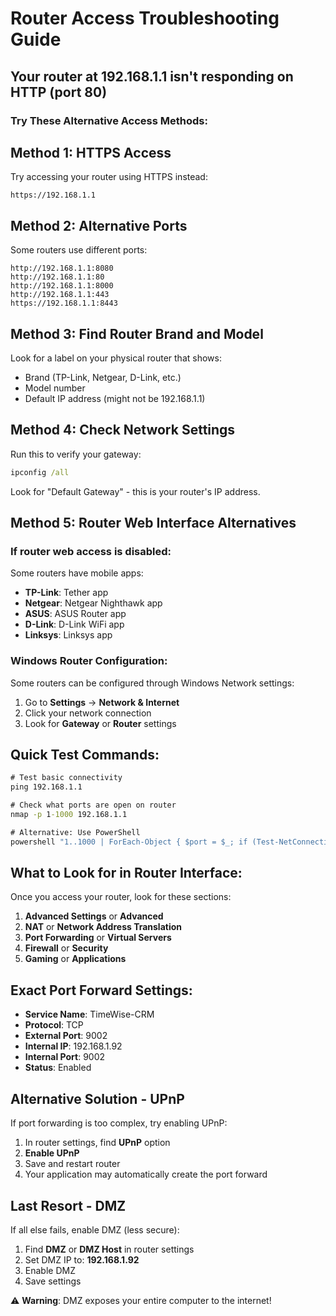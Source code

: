 # Router Access Troubleshooting Guide

## Your router at 192.168.1.1 isn't responding on HTTP (port 80)

### Try These Alternative Access Methods:

## Method 1: HTTPS Access
Try accessing your router using HTTPS instead:
```
https://192.168.1.1
```

## Method 2: Alternative Ports
Some routers use different ports:
```
http://192.168.1.1:8080
http://192.168.1.1:80
http://192.168.1.1:8000
http://192.168.1.1:443
https://192.168.1.1:8443
```

## Method 3: Find Router Brand and Model
Look for a label on your physical router that shows:
- Brand (TP-Link, Netgear, D-Link, etc.)
- Model number
- Default IP address (might not be 192.168.1.1)

## Method 4: Check Network Settings
Run this to verify your gateway:
```cmd
ipconfig /all
```
Look for "Default Gateway" - this is your router's IP address.

## Method 5: Router Web Interface Alternatives

### If router web access is disabled:
Some routers have mobile apps:
- **TP-Link**: Tether app
- **Netgear**: Netgear Nighthawk app  
- **ASUS**: ASUS Router app
- **D-Link**: D-Link WiFi app
- **Linksys**: Linksys app

### Windows Router Configuration:
Some routers can be configured through Windows Network settings:
1. Go to **Settings** → **Network & Internet**
2. Click your network connection
3. Look for **Gateway** or **Router** settings

## Quick Test Commands:
```cmd
# Test basic connectivity
ping 192.168.1.1

# Check what ports are open on router
nmap -p 1-1000 192.168.1.1

# Alternative: Use PowerShell
powershell "1..1000 | ForEach-Object { $port = $_; if (Test-NetConnection -ComputerName 192.168.1.1 -Port $port -InformationLevel Quiet) { Write-Output 'Port $port is open' } }"
```

## What to Look for in Router Interface:

Once you access your router, look for these sections:
1. **Advanced Settings** or **Advanced**
2. **NAT** or **Network Address Translation**  
3. **Port Forwarding** or **Virtual Servers**
4. **Firewall** or **Security**
5. **Gaming** or **Applications**

## Exact Port Forward Settings:
- **Service Name**: TimeWise-CRM
- **Protocol**: TCP
- **External Port**: 9002
- **Internal IP**: 192.168.1.92
- **Internal Port**: 9002
- **Status**: Enabled

## Alternative Solution - UPnP
If port forwarding is too complex, try enabling UPnP:
1. In router settings, find **UPnP** option
2. **Enable UPnP**
3. Save and restart router
4. Your application may automatically create the port forward

## Last Resort - DMZ
If all else fails, enable DMZ (less secure):
1. Find **DMZ** or **DMZ Host** in router settings
2. Set DMZ IP to: **192.168.1.92**
3. Enable DMZ
4. Save settings

⚠️ **Warning**: DMZ exposes your entire computer to the internet!